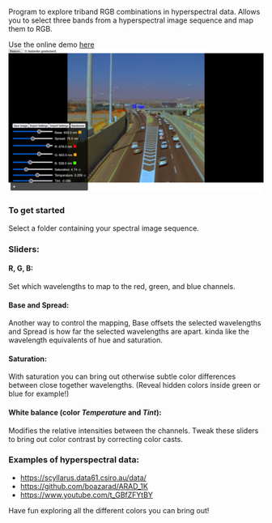Program to explore triband RGB combinations in hyperspectral data.
Allows you to select three bands from a hyperspectral image sequence and map them to RGB.  

Use the online demo [here](https://izuix.github.io/hyperspectral-rgb-combiner/)
![screenshot](https://github.com/izuix/hyperspectral-rgb-combiner/blob/main/Screenshot%20(41).png)

### To get started
Select a folder containing your spectral image sequence.

### Sliders:
#### **R, G, B**:  
Set which wavelengths to map to the red, green, and blue channels.  
#### **Base** and **Spread**:  
Another way to control the mapping, Base offsets the selected wavelengths and Spread is how far the selected wavelengths are apart. kinda like the wavelength equivalents of hue and saturation.  
#### **Saturation**:  
With saturation you can bring out otherwise subtle color differences between close together wavelengths. (Reveal hidden colors inside green or blue for example!)  
#### **White balance** (color *Temperature* and *Tint*):  
Modifies the relative intensities between the channels. Tweak these sliders to bring out color contrast by correcting color casts.  

### Examples of hyperspectral data:
- https://scyllarus.data61.csiro.au/data/
- https://github.com/boazarad/ARAD_1K
- https://www.youtube.com/t_GBfZFYtBY

Have fun exploring all the different colors you can bring out!
